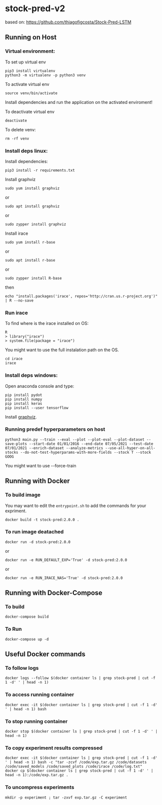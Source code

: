 # stock-pred-v2

based on: https://github.com/thiagofigcosta/Stock-Pred-LSTM

## Running on Host

### Virtual environment:

To set up virtual env
```
pip3 install virtualenv
python3 -m virtualenv -p python3 venv
```

To activate virtual env
```
source venv/bin/activate
```

Install dependencies and run the application on the activated enviroment!

To deactivate virtual env
```
deactivate
```

To delete venv:
```
rm -rf venv
```

### Install deps linux:

Install dependencies:
```
pip3 install -r requirements.txt
```

Install graphviz
```
sudo yum install graphviz
```
or
```
sudo apt install graphviz
```
or
```
sudo zypper install graphviz
```


Install irace
```
sudo yum install r-base
```
or
```
sudo apt install r-base
```
or
```
sudo zypper install R-base
```

then
```
echo "install.packages('irace', repos='http://cran.us.r-project.org')" | R --no-save
```

### Run irace

To find where is the irace installed on OS:
```
R
> library("irace")
> system.file(package = "irace")
```

You might want to use the full instalation path on the OS.
```
cd irace
irace
```

### Install deps windows:
Open anaconda console and type:
```
pip install pydot
pip install numpy
pip install keras
pip install --user tensorflow
```
Install [graphviz](https://graphviz.gitlab.io/download/).

### Running predef hyperparameters on host
```
python3 main.py --train --eval --plot --plot-eval --plot-dataset --save-plots --start-date 01/01/2016 --end-date 07/05/2021 --test-date 07/01/2021 --enrich-dataset --analyze-metrics --use-all-hyper-on-all-stocks --do-not-test-hyperparams-with-more-fields --stock T --stock GOOG
```
You might want to use --force-train
## Running with Docker

### To build image

You may want to edit the `entrypoint.sh` to add the commands for your expriment.

```
docker build -t stock-pred:2.0.0 .
```

### To run image deatached

```
docker run -d stock-pred:2.0.0
```

or

```
docker run -e RUN_DEFAULT_EXP='True' -d stock-pred:2.0.0
```

or

```
docker run -e RUN_IRACE_NAS='True' -d stock-pred:2.0.0
```

## Running with Docker-Compose

### To build

```
docker-compose build
```

### To Run

```
docker-compose up -d
```

## Useful Docker commands

### To follow logs

```
docker logs --follow $(docker container ls | grep stock-pred | cut -f 1 -d' ' | head -n 1)
```

### To access running container

```
docker exec -it $(docker container ls | grep stock-pred | cut -f 1 -d' ' | head -n 1) bash
```

### To stop running container

```
docker stop $(docker container ls | grep stock-pred | cut -f 1 -d' ' | head -n 1)
```

### To copy experiment results compressed

```
docker exec -it $(docker container ls | grep stock-pred | cut -f 1 -d' ' | head -n 1) bash -c "tar -zcvf /code/exp.tar.gz /code/datasets /code/saved_models /code/saved_plots /code/irace /code/log.txt"
docker cp $(docker container ls | grep stock-pred | cut -f 1 -d' ' | head -n 1):/code/exp.tar.gz .
```

### To uncompress experiments

```
mkdir -p experiment ; tar -zxvf exp.tar.gz -C experiment
```
